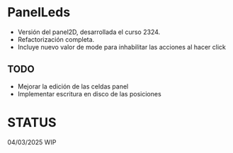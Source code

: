 # PanelLeds

* Versión del panel2D, desarrollada el curso 2324.
* Refactorización completa.
* Incluye nuevo valor de mode para inhabilitar las acciones al hacer click


## TODO

* Mejorar la edición de las celdas panel
* Implementar escritura en disco de las posiciones
  
# STATUS

04/03/2025 WIP
